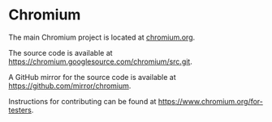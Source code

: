# Chromium #

The main Chromium project is located at [chromium.org](https://www.chromium.org/).

The source code is available at <https://chromium.googlesource.com/chromium/src.git>.

A GitHub mirror for the source code is available at <https://github.com/mirror/chromium>.

Instructions for contributing can be found at <https://www.chromium.org/for-testers>.
